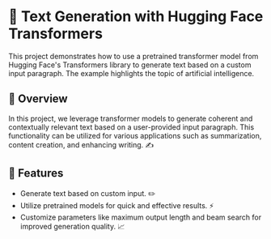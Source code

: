 # 🤖 Text Generation with Hugging Face Transformers

This project demonstrates how to use a pretrained transformer model from Hugging Face's Transformers library to generate text based on a custom input paragraph. The example highlights the topic of artificial intelligence.

## 🌟 Overview

In this project, we leverage transformer models to generate coherent and contextually relevant text based on a user-provided input paragraph. This functionality can be utilized for various applications such as summarization, content creation, and enhancing writing. ✍️

## 🚀 Features

- Generate text based on custom input. ✏️
- Utilize pretrained models for quick and effective results. ⚡
- Customize parameters like maximum output length and beam search for improved generation quality.  📈


